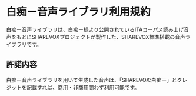 # 白痴ー音声ライブラリ利用規約

白痴ー音声ライブラリは、白痴ー様より公開されているITAコーパス読み上げ音声をもとにSHAREVOXプロジェクトが製作した、SHAREVOX標準搭載の音声ライブラリです。

## 許諾内容

白痴ー音声ライブラリを用いて生成した音声は、「SHAREVOX:白痴ー」とクレジットを記載すれば、商用・非商用問わず利用可能です。
